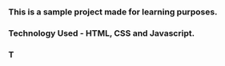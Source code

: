 ### This is a sample project made for learning purposes.
### Technology Used - HTML, CSS and Javascript.

### T